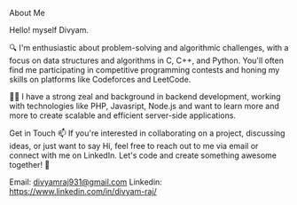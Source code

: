 About Me

Hello! myself Divyam.

🔍 I'm enthusiastic about problem-solving and algorithmic challenges, with a focus on data structures and algorithms in C, C++, and Python. You'll often find me participating in competitive programming contests and honing my skills on platforms like Codeforces and LeetCode.

👨‍💻 I have a strong zeal and background in backend development, working with technologies like PHP, Javasript, Node.js and want to learn more and more to create scalable and efficient server-side applications.

Get in Touch
📫 If you're interested in collaborating on a project, discussing ideas, or just want to say Hi, feel free to reach out to me via email or connect with me on LinkedIn.
Let's code and create something awesome together! 🚀

Email: divyamraj931@gmail.com
Linkedin: https://www.linkedin.com/in/divyam-raj/

<!---
focusdivyam/focusdivyam is a ✨ special ✨ repository because its `README.md` (this file) appears on your GitHub profile.
You can click the Preview link to take a look at your changes.
--->
